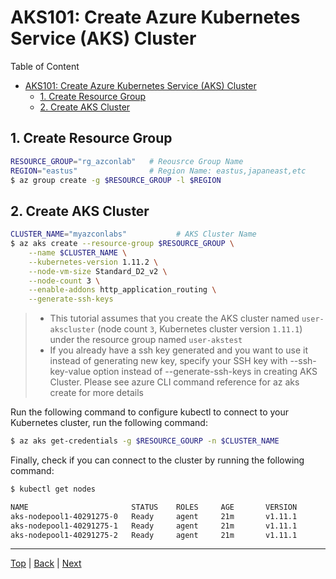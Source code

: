 # AKS101: Create Azure Kubernetes Service (AKS) Cluster

Table of Content
<!-- TOC -->
- [AKS101: Create Azure Kubernetes Service (AKS) Cluster](#aks101-create-azure-kubernetes-service-aks-cluster)
  - [1. Create Resource Group](#1-create-resource-group)
  - [2. Create AKS Cluster](#2-create-aks-cluster)

## 1. Create Resource Group
```sh
RESOURCE_GROUP="rg_azconlab"   # Reousrce Group Name 
REGION="eastus"                # Region Name: eastus,japaneast,etc 
$ az group create -g $RESOURCE_GROUP -l $REGION
```

## 2. Create AKS Cluster
```sh
CLUSTER_NAME="myazconlabs"           # AKS Cluster Name
$ az aks create --resource-group $RESOURCE_GROUP \
    --name $CLUSTER_NAME \
    --kubernetes-version 1.11.2 \
    --node-vm-size Standard_D2_v2 \
    --node-count 3 \
    --enable-addons http_application_routing \
    --generate-ssh-keys
```
>- This tutorial assumes that you create the AKS cluster named `user-akscluster` (node count `3`, Kubernetes cluster version `1.11.1`) under the resource group named `user-akstest`
>- If you already have a ssh key generated and you want to use it instead of generating new key, specify your SSH key with --ssh-key-value option instead of --generate-ssh-keys in creating AKS Cluster. Please see azure CLI command reference for az aks create for more details

Run the following command to configure kubectl to connect to your Kubernetes cluster, run the following command:
```sh
$ az aks get-credentials -g $RESOURCE_GOURP -n $CLUSTER_NAME
```

Finally, check if you can connect to the cluster by running the following command:

```sh
$ kubectl get nodes

NAME                       STATUS    ROLES     AGE       VERSION
aks-nodepool1-40291275-0   Ready     agent     21m       v1.11.1
aks-nodepool1-40291275-1   Ready     agent     21m       v1.11.1
aks-nodepool1-40291275-2   Ready     agent     21m       v1.11.1
```

---
[Top](../README.md) | [Back](aks-100-setup-env.md) | [Next](aks-102-acr.md)
